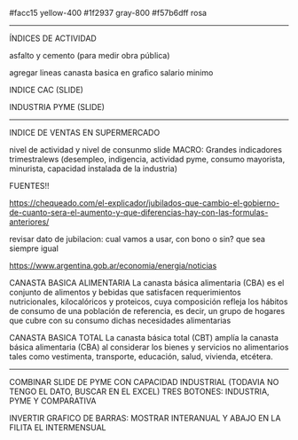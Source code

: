 #facc15 yellow-400
#1f2937 gray-800
#f57b6dff rosa

---

ÍNDICES DE ACTIVIDAD

asfalto y cemento (para medir obra pública)

agregar lineas canasta basica en grafico salario minimo

INDICE CAC (SLIDE)

INDUSTRIA PYME (SLIDE)

---

INDICE DE VENTAS EN SUPERMERCADO

nivel de actividad y nivel de consunmo
slide MACRO: Grandes indicadores trimestralews (desempleo, indigencia, actividad pyme, consumo mayorista, minurista, capacidad instalada de la industria)

FUENTES!!

https://chequeado.com/el-explicador/jubilados-que-cambio-el-gobierno-de-cuanto-sera-el-aumento-y-que-diferencias-hay-con-las-formulas-anteriores/

revisar dato de jubilacion: cual vamos a usar, con bono o sin? que sea siempre igual

https://www.argentina.gob.ar/economia/energia/noticias

CANASTA BASICA ALIMENTARIA
La canasta básica alimentaria (CBA) es el conjunto de alimentos y bebidas que satisfacen requerimientos nutricionales, kilocalóricos y proteicos, cuya composición refleja los hábitos de consumo de una población de referencia, es decir, un grupo de hogares que cubre con su consumo dichas
necesidades alimentarias

CANASTA BASICA TOTAL
La canasta básica total (CBT) amplía la canasta básica alimentaria (CBA) al considerar los bienes y
servicios no alimentarios tales como vestimenta, transporte, educación, salud, vivienda, etcétera.

---

COMBINAR SLIDE DE PYME CON CAPACIDAD INDUSTRIAL (TODAVIA NO TENGO EL DATO, BUSCAR EN EL EXCEL)
TRES BOTONES: INDUSTRIA, PYME Y COMPARATIVA

INVERTIR GRAFICO DE BARRAS: MOSTRAR INTERANUAL Y ABAJO EN LA FILITA EL INTERMENSUAL
